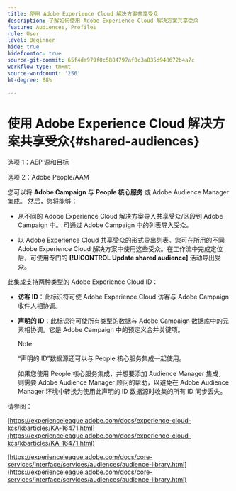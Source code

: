 ```yaml
---
title: 使用 Adobe Experience Cloud 解决方案共享受众
description: 了解如何使用 Adobe Experience Cloud 解决方案共享受众
feature: Audiences, Profiles
role: User
level: Beginner
hide: true
hidefromtoc: true
source-git-commit: 65f4da979f0c5884797af0c3a835d948672b4a7c
workflow-type: tm+mt
source-wordcount: '256'
ht-degree: 88%

---
```


# 使用 Adobe Experience Cloud 解决方案共享受众{#shared-audiences}

选项 1：AEP 源和目标

选项 2：Adobe People/AAM

您可以将 **Adobe Campaign** 与 **People 核心服务** 或 Adobe Audience Manager 集成。 然后，您将能够：

* 从不同的 Adobe Experience Cloud 解决方案导入共享受众/区段到 Adobe Campaign 中。 可通过 Adobe Campaign 中的列表导入受众。

* 以 Adobe Experience Cloud 共享受众的形式导出列表。您可在所用的不同 Adobe Experience Cloud 解决方案中使用这些受众。在工作流中完成定位后，可使用专门的 **[!UICONTROL Update shared audience]** 活动导出受众。

此集成支持两种类型的 Adobe Experience Cloud ID：

* **访客 ID**：此标识符可使 Adobe Experience Cloud 访客与 Adobe Campaign 收件人相协调。
* **声明的 ID**：此标识符可使所有类型的数据与 Adobe Campaign 数据库中的元素相协调。它是 Adobe Campaign 中的预定义合并关键项。

   >[!NOTE]
   >
   > “声明的 ID”数据源还可以与 People 核心服务集成一起使用。
   >
   >如果您使用 People 核心服务集成，并想要添加 Audience Manager 集成，则需要 Adobe Audience Manager 顾问的帮助，以避免在 Adobe Audience Manager 环境中转换为使用此声明的 ID 数据源时收集的所有 ID 同步丢失。

请参阅：

[https://experienceleague.adobe.com/docs/experience-cloud-kcs/kbarticles/KA-16471.html](https://experienceleague.adobe.com/docs/experience-cloud-kcs/kbarticles/KA-16471.html)

[https://experienceleague.adobe.com/docs/core-services/interface/services/audiences/audience-library.html](https://experienceleague.adobe.com/docs/core-services/interface/services/audiences/audience-library.html)
